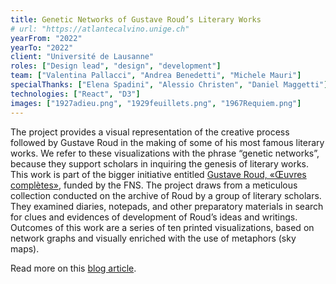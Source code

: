 ```yaml
---
title: Genetic Networks of Gustave Roud’s Literary Works
# url: "https://atlantecalvino.unige.ch"
yearFrom: "2022"
yearTo: "2022"
client: "Université de Lausanne"
roles: ["Design lead", "design", "development"]
team: ["Valentina Pallacci", "Andrea Benedetti", "Michele Mauri"]
specialThanks: ["Elena Spadini", "Alessio Christen", "Daniel Maggetti"]
technologies: ["React", "D3"]
images: ["1927adieu.png", "1929feuillets.png", "1967Requiem.png"]
---
```


The project provides a visual representation of the creative process followed by Gustave Roud in the making of some of his most famous literary works. We refer to these visualizations with the phrase “genetic networks”, because they support scholars in inquiring the genesis of literary works. This work is part of the bigger initiative entitled [Gustave Roud, «Œuvres complètes»](https://archive.ph/OLJRK), funded by the FNS.
The project draws from a meticulous collection conducted on the archive of Roud by a group of literary scholars. They examined diaries, notepads, and other preparatory materials in search for clues and evidences of development of Roud’s ideas and writings.
Outcomes of this work are a series of ten printed visualizations, based on network graphs and visually enriched with the use of metaphors (sky maps).

Read more on this [blog article](https://densitydesign.org/research/visualizing-genetic-networks-of-gustave-rouds-literary-works/).
